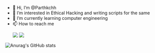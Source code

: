 - 👋 Hi, I’m @Parthkchh
- 👀 I’m interested in Ethical Hacking and writing scripts for the same
- 🌱 I’m currently learning computer engineering
- 📫 How to reach me <p align="left"><a href="https://www.linkedin.com/in/parth-chhatbar-658426206/"><img  src="https://img.shields.io/badge/LinkedIn-0077B5?style=for-the-badge&logo=linkedin&logoColor=white"></a>&nbsp;<a href="https://www.instagram.com/parth.m.chhatbar/"><img  src="https://img.shields.io/badge/Instagram-E4405F?style=for-the-badge&logo=instagram&logoColor=white"></a></p>

                     
![Anurag's GitHub stats](https://github-readme-stats.vercel.app/api?username=Parthkchh&show_icons=true&theme=gruvbox)


<!---
Parthkchh/Parthkchh is a ✨ special ✨ repository because its `README.md` (this file) appears on your GitHub profile.
You can click the Preview link to take a look at your changes.
--->
